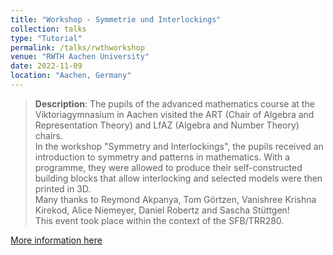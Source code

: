 ```yaml
---
title: "Workshop - Symmetrie und Interlockings"
collection: talks
type: "Tutorial"
permalink: /talks/rwthworkshop
venue: "RWTH Aachen University"
date: 2022-11-09
location: "Aachen, Germany"
---
```


> __Description__: The pupils of the advanced mathematics course at the Viktoriagymnasium in Aachen visited the ART 
> (Chair of Algebra and Representation Theory) and LfAZ (Algebra and Number Theory) chairs.<br>
> In the workshop "Symmetry and Interlockings", the pupils received an introduction to symmetry and patterns in 
> mathematics. With a programme, they were allowed to produce their self-constructed building blocks that allow 
> interlocking and selected models were then printed in 3D.<br>
> Many thanks to Reymond Akpanya, Tom Görtzen, Vanishree Krishna Kirekod, Alice Niemeyer, Daniel Robertz 
> and Sascha Stüttgen!<br>
> This event took place within the context of the SFB/TRR280.

[More information here](https://www.sfbtrr280.de/en/news/news/detail/schuelerworkshop-mit-dem-tp-a-04/)
